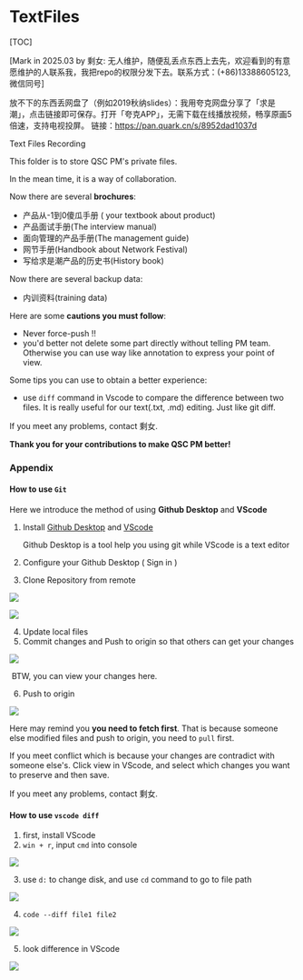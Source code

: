 # TextFiles

[TOC]

[Mark in 2025.03 by 剩女: 无人维护，随便乱丢点东西上去先，欢迎看到的有意愿维护的人联系我，我把repo的权限分发下去。联系方式：(+86)13388605123, 微信同号]

放不下的东西丢网盘了（例如2019秋纳slides）：我用夸克网盘分享了「求是潮」，点击链接即可保存。打开「夸克APP」，无需下载在线播放视频，畅享原画5倍速，支持电视投屏。
链接：https://pan.quark.cn/s/8952dad1037d



Text Files Recording

This folder is to store QSC PM's private files.

In the mean time, it is a way of collaboration.

Now there are several **brochures**:
+ 产品从-1到0傻瓜手册 ( your textbook about product)
+ 产品面试手册(The interview manual)
+ 面向管理的产品手册(The management guide)
+ 网节手册(Handbook about Network Festival)
+ 写给求是潮产品的历史书(History book)

Now there are several backup data:

+ 内训资料(training data)



Here are some **cautions you must follow**:

+ Never force-push !!
+ you'd better not delete some part directly without telling PM team. Otherwise you can use way like annotation to express your point of view.



Some tips you can use to obtain a better experience:

+ use `diff` command in Vscode to compare the difference between two files. It is really useful for our text(.txt, .md) editing. Just like git diff.



If you meet any problems, contact 剩女.



**Thank you for your contributions to make QSC PM better!**



### Appendix

#### How to use `Git`

Here we introduce the method of using **Github Desktop** and **VScode**

1. Install [Github Desktop](https://desktop.github.com/) and [VScode](https://code.visualstudio.com/)

   Github Desktop is a tool help you using git while VScode is a text editor

2. Configure your Github Desktop ( Sign in )

3. Clone Repository from remote

![](./src/readme/desktop1.png)

![](./src/readme/desktop2.png)

4. Update local files
5. Commit changes and Push to origin so that others can get your changes

![](./src/readme/desktop3.png)

​	BTW, you can view your changes here.

6. Push to origin

![](./src/readme/desktop4.png)



Here may remind you **you need to fetch first**. That is because someone else modified files and push to origin, you need to `pull` first.



If you meet conflict which is because your changes are contradict with someone else's. Click view in VScode, and select which changes you want to preserve and then save.



If you meet any problems, contact 剩女.



#### How to use `vscode diff`

1. first, install VScode
2. `win + r`, input `cmd` into console

![](./src/readme/cmd.png)

3. use `d:` to change disk, and use `cd` command to go to file path

![](./src/readme/cmd2.png)

4. `code --diff file1 file2`

![](./src/readme/cmd3.png)

5. look difference in VScode

![](./src/readme/diff.png)

